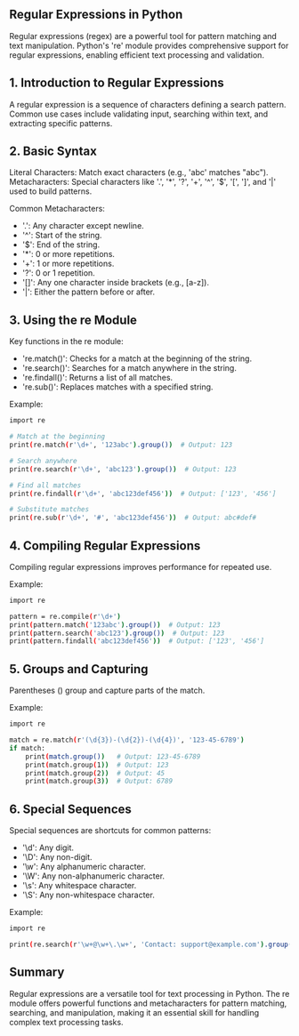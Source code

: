 ## Regular Expressions in Python

Regular expressions (regex) are a powerful tool for pattern matching and text manipulation. Python's 're' module provides comprehensive support for regular expressions, 
enabling efficient text processing and validation.

## 1. Introduction to Regular Expressions
A regular expression is a sequence of characters defining a search pattern. Common use cases include validating input, searching within text, and extracting 
specific patterns.

## 2. Basic Syntax
Literal Characters: Match exact characters (e.g., 'abc' matches "abc").
Metacharacters: Special characters like '.', '*', '?', '+', '^', '$', '[', ']', and '|' used to build patterns.

Common Metacharacters:

* '.': Any character except newline.
* '^': Start of the string.
* '$': End of the string.
* '*': 0 or more repetitions.
* '+': 1 or more repetitions.
* '?': 0 or 1 repetition.
* '[]': Any one character inside brackets (e.g., [a-z]).
* '|': Either the pattern before or after.

## 3. Using the re Module
Key functions in the re module:

* 're.match()': Checks for a match at the beginning of the string.
* 're.search()': Searches for a match anywhere in the string.
* 're.findall()': Returns a list of all matches.
* 're.sub()': Replaces matches with a specified string.

Example: 
```bash
import re

# Match at the beginning
print(re.match(r'\d+', '123abc').group())  # Output: 123

# Search anywhere
print(re.search(r'\d+', 'abc123').group())  # Output: 123

# Find all matches
print(re.findall(r'\d+', 'abc123def456'))  # Output: ['123', '456']

# Substitute matches
print(re.sub(r'\d+', '#', 'abc123def456'))  # Output: abc#def#
```

## 4. Compiling Regular Expressions
Compiling regular expressions improves performance for repeated use.

Example:
```bash
import re

pattern = re.compile(r'\d+')
print(pattern.match('123abc').group())  # Output: 123
print(pattern.search('abc123').group())  # Output: 123
print(pattern.findall('abc123def456'))  # Output: ['123', '456']
```

## 5. Groups and Capturing
Parentheses () group and capture parts of the match.

Example:
```bash
import re

match = re.match(r'(\d{3})-(\d{2})-(\d{4})', '123-45-6789')
if match:
    print(match.group())   # Output: 123-45-6789
    print(match.group(1))  # Output: 123
    print(match.group(2))  # Output: 45
    print(match.group(3))  # Output: 6789
```

## 6. Special Sequences
Special sequences are shortcuts for common patterns:

* '\d': Any digit.
* '\D': Any non-digit.
* '\w': Any alphanumeric character.
* '\W': Any non-alphanumeric character.
* '\s': Any whitespace character.
* '\S': Any non-whitespace character.
  
Example:
```bash
import re

print(re.search(r'\w+@\w+\.\w+', 'Contact: support@example.com').group())  # Output: support@example.com
```

## Summary

Regular expressions are a versatile tool for text processing in Python. The re module offers powerful functions and metacharacters for pattern matching, 
searching, and manipulation, making it an essential skill for handling complex text processing tasks.
